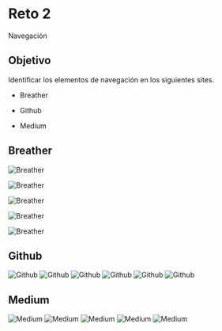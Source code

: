# Reto 2
Navegación

## Objetivo

Identificar los elementos de navegación en los siguientes sites.

   * Breather

   * Github

   * Medium
   
  
 ## Breather   
 
![Breather](assets/img/BREATHER-01.png)

![Breather](assets/img/BREATHER-02.png)

![Breather](assets/img/BREATHER-03.png)

![Breather](assets/img/BREATHER-04.png)

![Breather](assets/img/BREATHER-05.png)

 ## Github   
 
![Github](assets/img/GITHUB-01.png)
![Github](assets/img/GITHUB-02.png)
![Github](assets/img/GITHUB-03.png)
![Github](assets/img/GITHUB-04.png)
![Github](assets/img/GITHUB-05.png)
![Github](assets/img/GITHUB-06.png)

 ## Medium
![Medium](assets/img/MEDIUM-01.png)
![Medium](assets/img/MEDIUM-02.png)
![Medium](assets/img/MEDIUM-03.png)
![Medium](assets/img/MEDIUM-04.png)
![Medium](assets/img/MEDIUM-05.png)



 
